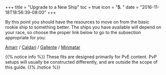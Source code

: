 +++
title = "Upgrade to a New Ship"
toc = true
icon = "<b>5. </b>"
date = "2016-11-18T18:56:39-08:00"
+++

By this point you should have the resources to move on from the basic rookie ship to
something better. The ships you have available will depend on your race, so choose
the proper link below to go to the subsection appropriate for you:

[Amarr](/upgrading-ships/amarr/) /
[Caldari](/upgrading-ships/caldari/) /
[Gallente](/upgrading-ships/gallente/) /
[Minmatar](/upgrading-ships/minmatar/)

{{% notice info %}}
These fits are designed primarily for PvE content.
PvP setups will usually be constructed differently,
and are outside the scope of this guide.
{{% /notice %}}
